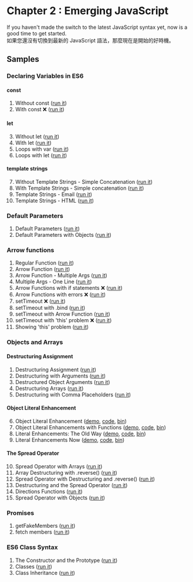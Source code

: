 # Chapter 2 : Emerging JavaScript

If you haven't made the switch to the latest JavaScript syntax yet, now is a good time to get started.  
如果您還沒有切換到最新的 JavaScript 語法，那麼現在是開始的好時機。


## Samples

### Declaring Variables in ES6

#### const

1. Without const ([run it](http://jsbin.com/gapoxa/1/edit?js,console))
2. With const ❌ ([run it](https://jsbin.com/gapoxa/2/edit?js,console))

#### let

3. Without let ([run it](https://jsbin.com/gapoxa/3/edit?js,console))
4. With let ([run it](https://jsbin.com/gapoxa/4/edit?js,console))
5. Loops with var ([run it](http://jsbin.com/gapoxa/5/edit?js,output))
6. Loops with let ([run it](http://jsbin.com/gapoxa/6/edit?js,output))

#### template strings

7. Without Template Strings - Simple Concatenation ([run it](https://jsbin.com/gapoxa/7/edit?js,console))
8. With Template Strings - Simple concatenation ([run it](https://jsbin.com/gapoxa/8/edit?js,console))
9. Template Strings - Email ([run it](https://output.jsbin.com/gapoxa/9))
10. Template Strings - HTML ([run it](https://jsbin.com/gapoxa/10/edit?js,output))

### Default Parameters

1. Default Parameters ([run it](http://jsbin.com/yeqexu/1/edit?js,console))
2. Default Parameters with Objects ([run it](http://jsbin.com/yeqexu/2/edit?js,console))

### Arrow functions

1. Regular Function
   ([run it](http://jsbin.com/tegefa/1/edit?js,console))
2. Arrow Function ([run it](http://jsbin.com/tegefa/2/edit?js,console))
3. Arrow Function - Multiple Args ([run it](http://jsbin.com/tegefa/3/edit?js,console))
4. Multiple Args - One Line ([run it](http://jsbin.com/tegefa/4/edit?js,console))
5. Arrow Functions with if statements ❌ ([run it](http://jsbin.com/tegefa/5/edit?js,console))
6. Arrow Functions with errors ❌ ([run it](http://jsbin.com/tegefa/6/edit?js,console))
7. setTimeout ❌ ([run it](http://jsbin.com/tegefa/7/edit?js,console))
8. setTimeout with .bind ([run it](http://jsbin.com/tegefa/8/edit?js,console))
9. setTimeout with Arrow Function ([run it](http://jsbin.com/tegefa/9/edit?js,console))
10. setTimeout with 'this' problem ❌ ([run it](http://jsbin.com/tegefa/10/edit?js,console))
11. Showing 'this' problem ([run it](http://jsbin.com/tegefa/11/edit?js,console))

### Objects and Arrays

#### Destructuring Assignment

1. Destructuring Assignment ([run it](http://jsbin.com/jukokaf/1/edit?js,console))
2. Destructuring with Arguments ([run it](http://jsbin.com/jukokaf/2/edit?js,console))
3. Destructured Object Arguments ([run it](http://jsbin.com/jukokaf/3/edit?js,console))
4. Destructuring Arrays ([run it](http://jsbin.com/jukokaf/4/edit?js,console))
5. Destructuring with Comma Placeholders ([run it](http://jsbin.com/jukokaf/5/edit?js,console))

#### Object Literal Enhancement

6. Object Literal Enhancement ([demo](https://rawgit.com/MoonHighway/learning-react/master/chapter-02/04-objects-and-arrays/06-object-literal-enhancement.html), [code](http://github.com/MoonHighway/learning-react/blob/master/chapter-02/04-objects-and-arrays/06-object-literal-enhancement.html), [bin](http://jsbin.com/jukokaf/6/edit?js,console))
7. Object Literal Enhancements with Functions ([demo](https://rawgit.com/MoonHighway/learning-react/master/chapter-02/04-objects-and-arrays/07-object-literal-enhancement.html), [code](http://github.com/MoonHighway/learning-react/blob/master/chapter-02/04-objects-and-arrays/07-object-literal-enhancement.html), [bin](http://jsbin.com/jukokaf/7/edit?js,console))
8. Literal Enhancements: The Old Way ([demo](https://rawgit.com/MoonHighway/learning-react/master/chapter-02/04-objects-and-arrays/08-object-literal-enhancement.html), [code](http://github.com/MoonHighway/learning-react/blob/master/chapter-02/04-objects-and-arrays/08-object-literal-enhancement.html), [bin](http://jsbin.com/jukokaf/8/edit?js,console))
9. Literal Enhancements Now ([demo](https://rawgit.com/MoonHighway/learning-react/master/chapter-02/04-objects-and-arrays/09-object-literal-enhancement.html), [code](http://github.com/MoonHighway/learning-react/blob/master/chapter-02/04-objects-and-arrays/09-object-literal-enhancement.html), [bin](http://jsbin.com/jukokaf/9/edit?js,console))

#### The Spread Operator

10. Spread Operator with Arrays ([run it](http://jsbin.com/jukokaf/10/edit?js,console))
11. Array Destructuring with .reverse() ([run it](http://jsbin.com/jukokaf/11/edit?js,console))
12. Spread Operator with Destructuring and .reverse() ([run it](http://jsbin.com/jukokaf/12/edit?js,console))
13. Destructuring and the Spread Operator ([run it](http://jsbin.com/jukokaf/13/edit?js,console))
14. Directions Functions ([run it](http://jsbin.com/jukokaf/14/edit?js,console))
15. Spread Operator with Objects ([run it](http://jsbin.com/jukokaf/15/edit?js,console))

### Promises

1. getFakeMembers ([run it](http://jsbin.com/pupojik/1/edit?js,console))
2. fetch members ([run it](http://jsbin.com/haguhe/1/edit?js,console))

### ES6 Class Syntax

1. The Constructor and the Prototype ([run it](http://jsbin.com/hoqileh/1/edit?js,console))
2. Classes ([run it](http://jsbin.com/hoqileh/2/edit?js,console))
3. Class Inheritance ([run it](http://jsbin.com/hoqileh/3/edit?js,console))
